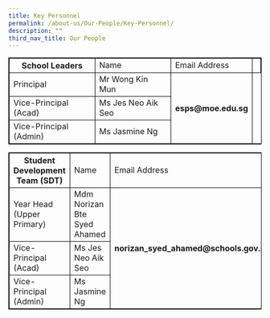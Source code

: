 ```yaml
---
title: Key Personnel
permalink: /about-us/Our-People/Key-Personnel/
description: ""
third_nav_title: Our People
---
```

<style>
table, th, td {
  border: 1px solid black;
  border-collapse: collapse;
}
</style>

<table style="width:100%">
  <tbody><tr>
    <th>School Leaders</th>
    <td>Name</td>
		<td>Email Address</td><td>
  </td></tr>
<tr>
	<td>Principal</td>
	<td>Mr Wong Kin Mun</td>
	<th rowspan="3">esps@moe.edu.sg</th>
	</tr>
	<tr>
	<td>Vice-Principal (Acad)</td>
			<td>Ms Jes Neo Aik Seo</td>
	</tr>
		<tr>
	<td>Vice-Principal (Admin)</td>
				<td>Ms Jasmine Ng</td>
	</tr>
</tbody></table>

<table style="width:100%">
  <tbody><tr>
    <th>Student Development Team (SDT)</th>
    <td>Name</td>
		<td>Email Address</td><td>
  </td></tr>
<tr>
	<td>Year Head (Upper Primary)</td>
	<td>Mdm Norizan Bte Syed Ahamed</td>
	<th rowspan="3">norizan_syed_ahamed@schools.gov.sg</th>
	</tr>
	<tr>
	<td>Vice-Principal (Acad)</td>
			<td>Ms Jes Neo Aik Seo</td>
	</tr>
		<tr>
	<td>Vice-Principal (Admin)</td>
				<td>Ms Jasmine Ng</td>
	</tr>
</tbody></table>